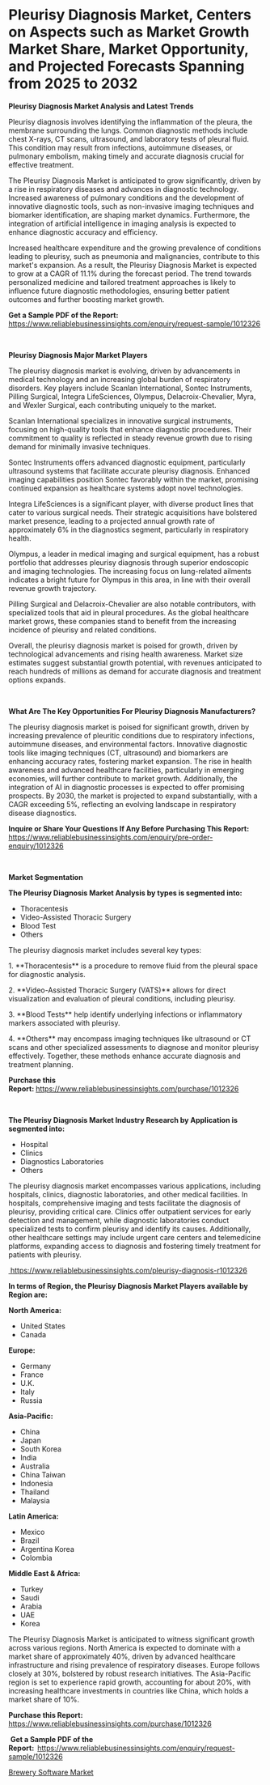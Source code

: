 <p><h1>Pleurisy Diagnosis Market, Centers on Aspects such as Market Growth Market Share, Market Opportunity, and Projected Forecasts Spanning from 2025 to 2032</h1></p><p><strong>Pleurisy Diagnosis Market Analysis and Latest Trends</strong></p>
<p><p>Pleurisy diagnosis involves identifying the inflammation of the pleura, the membrane surrounding the lungs. Common diagnostic methods include chest X-rays, CT scans, ultrasound, and laboratory tests of pleural fluid. This condition may result from infections, autoimmune diseases, or pulmonary embolism, making timely and accurate diagnosis crucial for effective treatment.</p><p>The Pleurisy Diagnosis Market is anticipated to grow significantly, driven by a rise in respiratory diseases and advances in diagnostic technology. Increased awareness of pulmonary conditions and the development of innovative diagnostic tools, such as non-invasive imaging techniques and biomarker identification, are shaping market dynamics. Furthermore, the integration of artificial intelligence in imaging analysis is expected to enhance diagnostic accuracy and efficiency.</p><p>Increased healthcare expenditure and the growing prevalence of conditions leading to pleurisy, such as pneumonia and malignancies, contribute to this market's expansion. As a result, the Pleurisy Diagnosis Market is expected to grow at a CAGR of 11.1% during the forecast period. The trend towards personalized medicine and tailored treatment approaches is likely to influence future diagnostic methodologies, ensuring better patient outcomes and further boosting market growth.</p></p>
<p><strong>Get a Sample PDF of the Report:&nbsp;</strong> <a href="https://www.reliablebusinessinsights.com/enquiry/request-sample/1012326?utm_campaign=2734&utm_medium=2&utm_source=Github&utm_content=ia&utm_term=05032025&utm_id=pleurisy-diagnosis">https://www.reliablebusinessinsights.com/enquiry/request-sample/1012326</a></p>
<p>&nbsp;</p>
<p><strong>Pleurisy Diagnosis Major Market Players</strong></p>
<p><p>The pleurisy diagnosis market is evolving, driven by advancements in medical technology and an increasing global burden of respiratory disorders. Key players include Scanlan International, Sontec Instruments, Pilling Surgical, Integra LifeSciences, Olympus, Delacroix-Chevalier, Myra, and Wexler Surgical, each contributing uniquely to the market.</p><p>Scanlan International specializes in innovative surgical instruments, focusing on high-quality tools that enhance diagnostic procedures. Their commitment to quality is reflected in steady revenue growth due to rising demand for minimally invasive techniques.</p><p>Sontec Instruments offers advanced diagnostic equipment, particularly ultrasound systems that facilitate accurate pleurisy diagnosis. Enhanced imaging capabilities position Sontec favorably within the market, promising continued expansion as healthcare systems adopt novel technologies.</p><p>Integra LifeSciences is a significant player, with diverse product lines that cater to various surgical needs. Their strategic acquisitions have bolstered market presence, leading to a projected annual growth rate of approximately 6% in the diagnostics segment, particularly in respiratory health.</p><p>Olympus, a leader in medical imaging and surgical equipment, has a robust portfolio that addresses pleurisy diagnosis through superior endoscopic and imaging technologies. The increasing focus on lung-related ailments indicates a bright future for Olympus in this area, in line with their overall revenue growth trajectory.</p><p>Pilling Surgical and Delacroix-Chevalier are also notable contributors, with specialized tools that aid in pleural procedures. As the global healthcare market grows, these companies stand to benefit from the increasing incidence of pleurisy and related conditions.</p><p>Overall, the pleurisy diagnosis market is poised for growth, driven by technological advancements and rising health awareness. Market size estimates suggest substantial growth potential, with revenues anticipated to reach hundreds of millions as demand for accurate diagnosis and treatment options expands.</p></p>
<p>&nbsp;</p>
<p><strong>What Are The Key Opportunities For Pleurisy Diagnosis Manufacturers?</strong></p>
<p><p>The pleurisy diagnosis market is poised for significant growth, driven by increasing prevalence of pleuritic conditions due to respiratory infections, autoimmune diseases, and environmental factors. Innovative diagnostic tools like imaging techniques (CT, ultrasound) and biomarkers are enhancing accuracy rates, fostering market expansion. The rise in health awareness and advanced healthcare facilities, particularly in emerging economies, will further contribute to market growth. Additionally, the integration of AI in diagnostic processes is expected to offer promising prospects. By 2030, the market is projected to expand substantially, with a CAGR exceeding 5%, reflecting an evolving landscape in respiratory disease diagnostics.</p></p>
<p><strong>Inquire or Share Your Questions If Any Before Purchasing This Report:</strong> <a href="https://www.reliablebusinessinsights.com/enquiry/pre-order-enquiry/1012326?utm_campaign=2734&utm_medium=2&utm_source=Github&utm_content=ia&utm_term=05032025&utm_id=pleurisy-diagnosis">https://www.reliablebusinessinsights.com/enquiry/pre-order-enquiry/1012326</a></p>
<p>&nbsp;</p>
<p><strong>Market Segmentation</strong></p>
<p><strong>The Pleurisy Diagnosis Market Analysis by types is segmented into:</strong></p>
<p><ul><li>Thoracentesis</li><li>Video-Assisted Thoracic Surgery</li><li>Blood Test</li><li>Others</li></ul></p>
<p><p>The pleurisy diagnosis market includes several key types: </p><p>1. **Thoracentesis** is a procedure to remove fluid from the pleural space for diagnostic analysis.</p><p>2. **Video-Assisted Thoracic Surgery (VATS)** allows for direct visualization and evaluation of pleural conditions, including pleurisy.</p><p>3. **Blood Tests** help identify underlying infections or inflammatory markers associated with pleurisy.</p><p>4. **Others** may encompass imaging techniques like ultrasound or CT scans and other specialized assessments to diagnose and monitor pleurisy effectively. Together, these methods enhance accurate diagnosis and treatment planning.</p></p>
<p><strong>Purchase this Report:&nbsp;</strong><a href="https://www.reliablebusinessinsights.com/purchase/1012326?utm_campaign=2734&utm_medium=2&utm_source=Github&utm_content=ia&utm_term=05032025&utm_id=pleurisy-diagnosis">https://www.reliablebusinessinsights.com/purchase/1012326</a></p>
<p>&nbsp;</p>
<p><strong>The Pleurisy Diagnosis Market Industry Research by Application is segmented into:</strong></p>
<p><ul><li>Hospital</li><li>Clinics</li><li>Diagnostics Laboratories</li><li>Others</li></ul></p>
<p><p>The pleurisy diagnosis market encompasses various applications, including hospitals, clinics, diagnostic laboratories, and other medical facilities. In hospitals, comprehensive imaging and tests facilitate the diagnosis of pleurisy, providing critical care. Clinics offer outpatient services for early detection and management, while diagnostic laboratories conduct specialized tests to confirm pleurisy and identify its causes. Additionally, other healthcare settings may include urgent care centers and telemedicine platforms, expanding access to diagnosis and fostering timely treatment for patients with pleurisy.</p></p>
<p><a href="https://www.reliablebusinessinsights.com/pleurisy-diagnosis-r1012326?utm_campaign=2734&utm_medium=2&utm_source=Github&utm_content=ia&utm_term=05032025&utm_id=pleurisy-diagnosis">&nbsp;https://www.reliablebusinessinsights.com/pleurisy-diagnosis-r1012326</a></p>
<p><strong>In terms of Region, the Pleurisy Diagnosis Market Players available by Region are:</strong></p>
<p>
    <p> <strong> North America: </strong>
        <ul>
            <li>United States</li>
            <li>Canada</li>
        </ul>
        </p> 
    <p> <strong> Europe: </strong>
        <ul>
            <li>Germany</li>
            <li>France</li>
            <li>U.K.</li>
            <li>Italy</li>
            <li>Russia</li>
        </ul>
        </p> 
    <p> <strong> Asia-Pacific: </strong>
        <ul>
            <li>China</li>
            <li>Japan</li>
            <li>South Korea</li>
            <li>India</li>
            <li>Australia</li>
            <li>China Taiwan</li>
            <li>Indonesia</li>
            <li>Thailand</li>
            <li>Malaysia</li>
        </ul>
        </p> 
    <p> <strong> Latin America: </strong>
        <ul>
            <li>Mexico</li>
            <li>Brazil</li>
            <li>Argentina Korea</li>
            <li>Colombia</li>
        </ul>
        </p> 
    <p> <strong> Middle East & Africa: </strong>
        <ul>
            <li>Turkey</li>
            <li>Saudi</li>
            <li>Arabia</li>
            <li>UAE</li>
            <li>Korea</li>
        </ul>
    </p>
    </p>
<p><p>The Pleurisy Diagnosis Market is anticipated to witness significant growth across various regions. North America is expected to dominate with a market share of approximately 40%, driven by advanced healthcare infrastructure and rising prevalence of respiratory diseases. Europe follows closely at 30%, bolstered by robust research initiatives. The Asia-Pacific region is set to experience rapid growth, accounting for about 20%, with increasing healthcare investments in countries like China, which holds a market share of 10%.</p></p>
<p><strong>Purchase this Report: </strong><a href="https://www.reliablebusinessinsights.com/purchase/1012326?utm_campaign=2734&utm_medium=2&utm_source=Github&utm_content=ia&utm_term=05032025&utm_id=pleurisy-diagnosis">https://www.reliablebusinessinsights.com/purchase/1012326</a></p>
<p>&nbsp;<strong>Get a Sample PDF of the Report:&nbsp;&nbsp;</strong><a href="https://www.reliablebusinessinsights.com/enquiry/request-sample/1012326?utm_campaign=2734&utm_medium=2&utm_source=Github&utm_content=ia&utm_term=05032025&utm_id=pleurisy-diagnosis">https://www.reliablebusinessinsights.com/enquiry/request-sample/1012326</a></p>
<p><strong></strong></p>
<p><p><a href="https://github.com/AshikRahman991/Market-Research-Report-List-1/blob/main/brewery-software-market.md?utm_campaign=2734&utm_medium=2&utm_source=Github&utm_content=ia&utm_term=05032025&utm_id=pleurisy-diagnosis">Brewery Software Market</a></p></p>